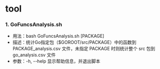 # tool
### 1. GoFuncsAnalysis.sh
- 用法：bash GoFuncsAnalysis.sh [PACKAGE]
- 描述：统计Go指定包（$GOROOT/src/PACKAGE）中的函数到 PACKAGE_analysis.csv 文件，未指定 PACKAGE 时则统计整个 src 包到 go_analysis.csv 文件
- 参数：-h, --help  显示帮助信息，并退出脚本